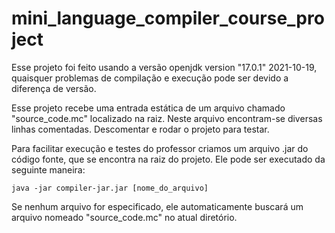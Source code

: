 # mini_language_compiler_course_project

Esse projeto foi feito usando a versão openjdk version "17.0.1" 2021-10-19, quaisquer problemas
de compilação e execução pode ser devido a diferença de versão.

Esse projeto recebe uma entrada estática de um arquivo chamado "source_code.mc" localizado na raiz. Neste arquivo encontram-se diversas linhas comentadas. Descomentar e rodar o projeto para testar.

Para facilitar execução e testes do professor criamos um arquivo .jar do código fonte, que se encontra na raiz do projeto. Ele pode ser executado da seguinte maneira:

`java -jar compiler-jar.jar [nome_do_arquivo]`

Se nenhum arquivo for especificado, ele automaticamente buscará um arquivo nomeado "source_code.mc" no atual diretório.
